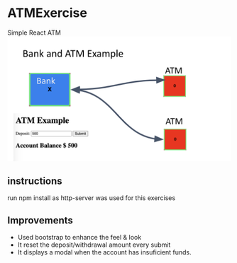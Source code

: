 # ATMExercise
Simple React ATM
<img src="./atm.png" />

## instructions
run npm install as http-server was used for this exercises

## Improvements
- Used bootstrap to enhance the feel & look
- It reset the deposit/withdrawal amount every submit
- It displays a modal when the account has insuficient funds.

